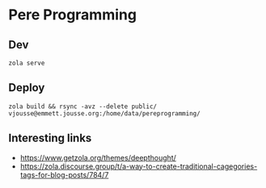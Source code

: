 # Pere Programming

## Dev

    zola serve

## Deploy

    zola build && rsync -avz --delete public/ vjousse@emmett.jousse.org:/home/data/pereprogramming/


## Interesting links

- https://www.getzola.org/themes/deepthought/
- https://zola.discourse.group/t/a-way-to-create-traditional-cagegories-tags-for-blog-posts/784/7
